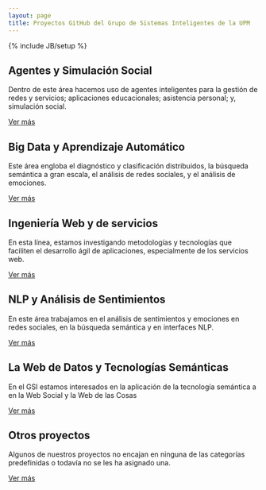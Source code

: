 ```yaml
---
layout: page
title: Proyectos GitHub del Grupo de Sistemas Inteligentes de la UPM
---
```

{% include JB/setup %}
<!--
<div>
  <img src="https://avatars.githubusercontent.com/u/2894736?v=3" class="img-responsive">
</div>
-->
<!-- CATEGORIAS -->
<div class="col-md-6">
  <div class="jumbotron main-box adapted" id="div-image-1" data-toggle="collapse" data-target="#divmain1">
    <h2>Agentes y Simulación Social</h2>
    <div class="collapse" id="divmain1">
      <p>Dentro de este área hacemos uso de agentes inteligentes para la gestión de redes y servicios; aplicaciones educacionales; asistencia personal; y, simulación social.</p>
      <div class="btn-group btn-group-justified">
          <a href="{{ BASE_PATH }}/CategoriaASS.html" class="btn btn-primary btn-lg">Ver más</a>
      </div>
    </div>
  </div>
  <div class="jumbotron main-box adapted" id="div-image-2" data-toggle="collapse" data-target="#divmain3">
      <h2>Big Data y Aprendizaje Automático</h2>
      <div class="collapse" id="divmain3">
          <p>Este área engloba el diagnóstico y clasificación distribuidos, la búsqueda semántica a gran escala, el análisis de redes sociales, y el análisis de emociones.</p>
          <div class="btn-group btn-group-justified">
            <a href="{{ BASE_PATH }}/CategoriaBDA.html" class="btn btn-primary btn-lg">Ver más</a>
          </div>
      </div>
  </div>
  <div class="jumbotron main-box adapted" id="div-image-5" data-toggle="collapse" data-target="#divmain5">
    <h2>Ingeniería Web y de servicios</h2>
        <div class="collapse" id="divmain5">
          <p>En esta línea, estamos investigando metodologías y tecnologías que faciliten el desarrollo ágil de aplicaciones, especialmente de los servicios web.</p>
          <div class="btn-group btn-group-justified">
            <a href="{{ BASE_PATH }}/CategoriaIWS.html" class="btn btn-primary btn-lg">Ver más</a>
          </div>
      </div>
  </div>
</div>

<div class="col-md-6">
  <div class="jumbotron main-box adapted" id="div-image-3" data-toggle="collapse" data-target="#divmain2">
  <h2>NLP y Análisis de Sentimientos</h2>
  <div class="collapse" id="divmain2">
      <p>En este área trabajamos en el análisis de sentimientos y emociones en redes sociales, en la búsqueda semántica y en interfaces NLP.</p>
      <div class="btn-group btn-group-justified">
        <a href="{{ BASE_PATH }}/CategoriaNLP.html" class="btn btn-primary btn-lg">Ver más</a>
      </div>
  </div>
</div>
<div class="jumbotron main-box adapted" id="div-image-4" data-toggle="collapse" data-target="#divmain4">
<h2>La Web de Datos y Tecnologías Semánticas</h2>
    <div class="collapse" id="divmain4">
      <p>En el GSI estamos interesados en la aplicación de la tecnología semántica a en la Web Social y la Web de las Cosas</p>
      <div class="btn-group btn-group-justified">
        <a href="{{ BASE_PATH }}/CategoriaLWDT.html" class="btn btn-primary btn-lg">Ver más</a>
      </div>
  </div>
</div>
<div class="jumbotron main-box adapted" id="div-image-6" data-toggle="collapse" data-target="#divmain6">
<h2>Otros proyectos</h2>
    <div class="collapse" id="divmain6">
      <p>Algunos de nuestros proyectos no encajan en ninguna de las categorías predefinidas o todavía no se les ha asignado una.</p>
      <div class="btn-group btn-group-justified">
        <a href="{{ BASE_PATH }}/CategoriaOtros.html" class="btn btn-primary btn-lg">Ver más</a>
      </div>                  
  </div>
</div>

</div>


